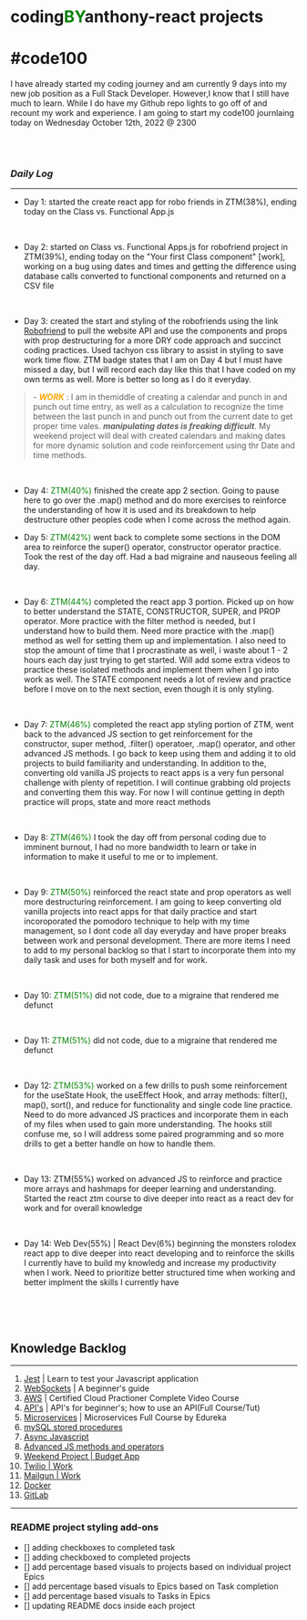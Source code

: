 # coding<span style="color: green">**BY**</span>anthony-react projects
# **#code100**
<p>I have already started my coding journey and am currently 9 days into my new job position as a Full Stack Developer. However,I know that I still have much to learn. While I do have my Github repo lights to go off of and recount my work and experience. I am going to start my code100 journlaing today on Wednesday October 12th, 2022 @ 2300</p>

<br>
<br>

### *Daily Log*
---
- Day 1: started the create react app for robo friends in ZTM(38%), ending today on the Class vs. Functional App.js

<br>

- Day 2: started on Class vs. Functional Apps.js for robofriend project in ZTM(39%), ending today on the "Your first Class component" [work], working on a bug using dates and times and getting the difference using database calls converted to functional components and returned on a CSV file

<br>

- Day 3: created the start and styling of the robofriends using the link [Robofriend](https://robohash.org/) to pull the website API and use the components and props with prop destructuring for a more DRY code approach and succinct coding practices. Used tachyon css library to assist in styling to save work time flow. ZTM badge states that I am on Day 4 but I must have missed a day, but I will record each day like this that I have coded on my own terms as well. More is better so long as I do it everyday.
<blockquote>
    - <em style="color: orange"><strong>WORK</strong></em> : I am in themiddle of creating a calendar and punch in and punch out time entry, as well as a calculation to recognize the time between the last punch in and punch out from the current date to get proper time vales. <em><strong>manipulating dates is freaking difficult</strong></em>. My weekend project will deal with created calendars and making dates for more dynamic solution and code reinforcement using thr Date and time methods.
</blockquote>

<br>

- Day 4: <span style="color: green">ZTM(40%)</span> finished the create app 2 section. Going to pause here to go over the .map() method and do more exercises to reinforce the understanding of how it is used and its breakdown to help destructure other peoples code when I come across the method again.

- Day 5: <span style="color: green">ZTM(42%)</span> went back to complete some sections in the DOM area to reinforce the super() operator, constructor operator practice. Took the rest of the day off. Had a bad migraine and nauseous feeling all day.

<br>

- Day 6: <span style="color: green">ZTM(44%)</span> completed the react app 3 portion. Picked up on how to better understand the STATE, CONSTRUCTOR, SUPER, and PROP operator. More practice with the filter method is needed, but I understand how to build them. Need more practice with the .map() method as well for setting them up and implementation. I also need to stop the amount of time that I procrastinate as well, i waste about 1 - 2 hours each day just trying to get started. Will add some extra videos to practice these isolated methods and implement them when I go into work as well. The STATE component needs a lot of review and practice before I move on to the next section, even though it is only styling.

<br>

- Day 7: <span style="color: green">ZTM(46%)</span> completed the react app styling portion of ZTM, went back to the advanced JS section to get reinforcement for the constructor, super method, .filter() operatoer, .map() operator, and other advanced JS methods. I go back to keep using them and adding it to old projects to build familiarity and understanding. In addition to the, converting old vanilla JS projects to react apps is a very fun personal challenge with plenty of repetition. I will continue grabbing old projects and converting them this way. For now I will continue getting in depth practice will props, state and more react methods

<br>

- Day 8: <span style="color: green">ZTM(46%)</span> I took the day off from personal coding due to imminent burnout, I had no more bandwidth to learn or take in information to make it useful to me or to implement.

<br>

- Day 9: <span style="color: green">ZTM(50%)</span> reinforced the react state and prop operators as well more destructuring reinforcement. I am going to keep converting old vanilla projects into react apps for that daily practice and start incoroporated the pomodoro technique to help with my time management, so I dont code all day everyday and have proper breaks between work and personal development. There are more items I need to add to my personal backlog so that I start to incorporate them into my daily task and uses for both myself and for work.

<br>

- Day 10: <span style="color: green">ZTM(51%)</span> did not code, due to a migraine that rendered me defunct

<br>

- Day 11: <span style="color: green">ZTM(51%)</span> did not code, due to a migraine that rendered me defunct

<br>

- Day 12: <span style="color: green">ZTM(53%)</span> worked on a few drills to push some reinforcement for the useState Hook, the useEffect Hook, and array methods: filter(), map(), sort(), and reduce for functionality and single code line practice. Need to do more advanced JS practices and incorporate them in each of my files when used to gain more understanding. The hooks still confuse me, so I will address some paired programming and so more drills to get a better handle on how to handle them.

<br>

- Day 13: ZTM(55%) worked on advanced JS to reinforce and practice more arrays and hashmaps for deeper learning and understanding. Started the react ztm course to dive deeper into react as a react dev for work and for overall knowledge

<br>

- Day 14: Web Dev(55%) | React Dev(6%) beginning the monsters rolodex react app to dive deeper into react developing and to reinforce the skills I currently have to build my knowledg and increase my productivity when I work. Need to prioritize better structured time when working and better implment the skills I currently have

<br>
<br>
<br>

## **Knowledge Backlog**

---

1. [Jest](https://www.youtube.com/watch?v=ajiAl5UNzBU&list=PLKBmYB72-EUh5w_qHFOJBiuVesSzRj_4R&index=2) | Learn to test your Javascript application
2. [WebSockets](https://www.youtube.com/watch?v=8ARodQ4Wlf4&list=PLKBmYB72-EUh5w_qHFOJBiuVesSzRj_4R&index=13) | A beginner's guide
3. [AWS](https://www.youtube.com/watch?v=-FtcnssIpzQ&list=PLKBmYB72-EUh5w_qHFOJBiuVesSzRj_4R&index=23) | Certified Cloud Practioner Complete Video Course
4. [API's](https://www.youtube.com/watch?v=GZvSYJDk-us&list=PLKBmYB72-EUh5w_qHFOJBiuVesSzRj_4R&index=25) | API's for beginner's; how to use an API(Full Course/Tut)
5. [Microservices](https://www.youtube.com/watch?v=tuJqH3AV0e8&list=PLKBmYB72-EUh5w_qHFOJBiuVesSzRj_4R&index=36&t=26s) | Microservices Full Course by Edureka
6. [mySQL stored procedures](https://www.youtube.com/watch?v=yLR1w4tZ36I&list=PLKBmYB72-EUh5w_qHFOJBiuVesSzRj_4R&index=15&t=1s)
7. [Async Javascript](https://www.youtube.com/watch?v=PoRJizFvM7s&list=PLKBmYB72-EUh5w_qHFOJBiuVesSzRj_4R&index=4)
8. [Advanced JS methods and operators](https://www.youtube.com/watch?v=rRgD1yVwIvE&list=PLKBmYB72-EUh5w_qHFOJBiuVesSzRj_4R&index=6)
9. [Weekend Project | Budget App](https://www.youtube.com/watch?v=fDffQYs2WB0&list=PLKBmYB72-EUh5w_qHFOJBiuVesSzRj_4R&index=3)
10. [Twilio | Work](https://www.youtube.com/watch?v=4jUMqutYmyE&list=PLKBmYB72-EUh5w_qHFOJBiuVesSzRj_4R&index=28)
11. [Mailgun | Work](https://www.youtube.com/watch?v=p4sGlrrWzj4&list=PLKBmYB72-EUh5w_qHFOJBiuVesSzRj_4R&index=29)
12. [Docker](https://www.youtube.com/watch?v=fqMOX6JJhGo)
13. [GitLab](https://www.youtube.com/watch?v=PGyhBwLyK2U)

---

### **README project styling add-ons**
- [] adding checkboxes to completed task
- [] adding checkboxed to completed projects
- [] add percentage based visuals to projects based on individual project Epics
- [] add percentage based visuals to Epics based on Task completion
- [] add percentage based visuals to Tasks in Epics
- [] updating README docs inside each project
